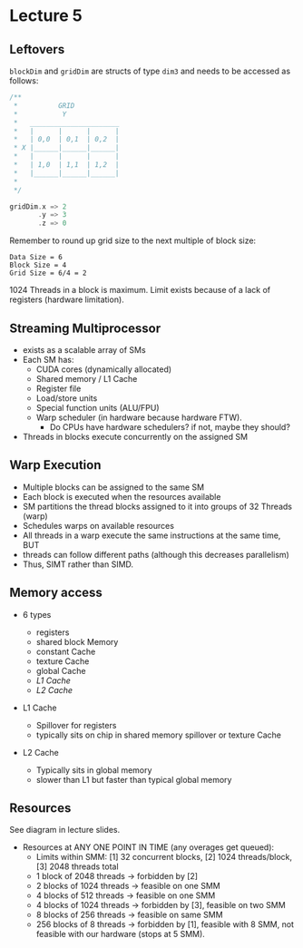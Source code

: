 # Lecture 5

## Leftovers

```blockDim``` and ```gridDim``` are structs of type ```dim3``` and needs to be accessed as follows:

```c
/**
 *          GRID
 *           Y
 *   ______________________
 *   |      |      |      |
 *   | 0,0  | 0,1  | 0,2  |
 * X |______|______|______|
 *   |      |      |      |
 *   | 1,0  | 1,1  | 1,2  |
 *   |______|______|______|
 *
 */

gridDim.x => 2
       .y => 3
       .z => 0
```

Remember to round up grid size to the next multiple of block size:

```
Data Size = 6
Block Size = 4
Grid Size = 6/4 = 2
```

1024 Threads in a block is maximum.
Limit exists because of a lack of registers (hardware limitation).

## Streaming Multiprocessor

* exists as a scalable array of SMs
* Each SM has:
  * CUDA cores (dynamically allocated)
  * Shared memory / L1 Cache
  * Register file
  * Load/store units
  * Special function units (ALU/FPU)
  * Warp scheduler (in hardware because hardware FTW).
    * Do CPUs have hardware schedulers? if not, maybe they should?
* Threads in blocks execute concurrently on the assigned SM

## Warp Execution

* Multiple blocks can be assigned to the same SM
* Each block is executed when the resources available
* SM partitions the thread blocks assigned to it into groups of 32 Threads (warp)
* Schedules warps on available resources
* All threads in a warp execute the same instructions at the same time, BUT
* threads can follow different paths (although this decreases parallelism)
* Thus, SIMT rather than SIMD.

## Memory access

* 6 types
  * registers
  * shared block Memory
  * constant Cache
  * texture Cache
  * global Cache
  * *L1 Cache*
  * *L2 Cache*


* L1 Cache
  * Spillover for registers
  * typically sits on chip in shared memory spillover or texture Cache


* L2 Cache
  * Typically sits in global memory
  * slower than L1 but faster than typical global memory

## Resources

See diagram in lecture slides.

* Resources at ANY ONE POINT IN TIME (any overages get queued):
  * Limits within SMM: [1] 32 concurrent blocks, [2] 1024 threads/block, [3] 2048 threads total
  * 1 block of 2048 threads -> forbidden by [2]
  * 2 blocks of 1024 threads -> feasible on one SMM
  * 4 blocks of 512 threads -> feasible on one SMM
  * 4 blocks of 1024 threads -> forbidden by [3], feasible on two SMM
  * 8 blocks of 256 threads -> feasible on same SMM
  * 256 blocks of 8 threads -> forbidden by [1], feasible with 8 SMM, not feasible with our hardware (stops at 5 SMM).
